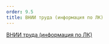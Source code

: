 ```yaml
---
order: 9.5
title: ВНИИ труда (информация по ЛК)
---
```


[ВНИИ труда (информация по ЛК)](https://gramax.smile-tech.study/Flow_CRM_help_stud_VNII)


